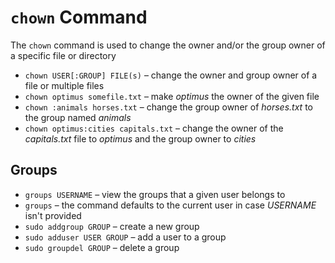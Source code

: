 # `chown` Command

The `chown` command is used to change the owner and/or the group owner of a specific file or directory

- `chown USER[:GROUP] FILE(s)` – change the owner and group owner of a file or multiple files
- `chown optimus somefile.txt` – make _optimus_ the owner of the given file
- `chown :animals horses.txt` – change the group owner of _horses.txt_ to the group named _animals_
- `chown optimus:cities capitals.txt` – change the owner of the _capitals.txt_ file to _optimus_ and the group owner to _cities_

## Groups

- `groups USERNAME` – view the groups that a given user belongs to
- `groups` – the command defaults to the current user in case _USERNAME_ isn't provided
- `sudo addgroup GROUP` – create a new group
- `sudo adduser USER GROUP` – add a user to a group
- `sudo groupdel GROUP` – delete a group
